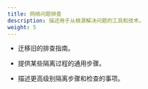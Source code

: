 ```yaml
---
title: 网络问题排查
description: 描述用于从根源解决问题的工具和技术。
weight: 5
---
```


* 迁移旧的排查指南。

* 提供某些隔离过程的通用步骤。

* 描述更高级别隔离步骤和检查的事项。

